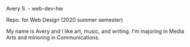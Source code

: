 Avery S. - web-dev-hw

Repo. for Web Design (2020 summer semester)

My name is Avery and I like art, music, and writing. I'm majoring in Media Arts and minoring in Communications. 
